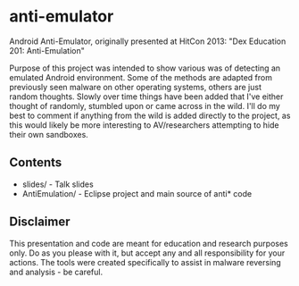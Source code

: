 anti-emulator
=============

Android Anti-Emulator, originally presented at HitCon 2013: "Dex Education 201: Anti-Emulation"

Purpose of this project was intended to show various was of detecting an emulated Android environment. Some of the methods are adapted from previously seen malware on other operating systems, others are just random thoughts. Slowly over time things have been added that I've either thought of randomly, stumbled upon or came across in the wild. I'll do my best to comment if anything from the wild is added directly to the project, as this would likely be more interesting to AV/researchers attempting to hide their own sandboxes.

Contents
--------

 - slides/ - Talk slides
 - AntiEmulation/ - Eclipse project and main source of anti* code

Disclaimer
----------

This presentation and code are meant for education and research purposes only. Do as you please with it, but accept any and all responsibility for your actions. The tools were created specifically to assist in malware reversing and analysis - be careful.